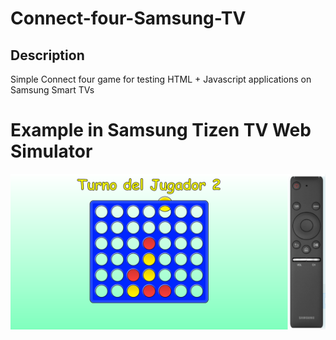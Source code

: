 # Connect-four-Samsung-TV

## Description
Simple Connect four game for testing HTML + Javascript applications on Samsung Smart TVs


# Example in Samsung Tizen TV Web Simulator
![alt text](ConnectFourSamsungTV.png)
